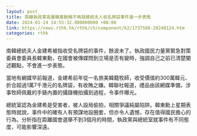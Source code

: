 ```yaml
---
layout: post
title: 南韓執政黨高層韓東勳稱不再就總統夫人收名牌袋事件進一步表態
date: 2024-01-24 14:55:32.000000000 +08:00
link: https://news.rthk.hk/rthk/ch/component/k2/1737568-20240124.htm
categories: rthk
---
```


南韓總統夫人金建希被指收受名牌袋的事件，餘波未了。執政國民力量黨緊急對策委員會委員長韓東勳，在國會被傳媒問到立場是否有變時，強調自己之前已清楚闡述觀點，不會進一步表態。

當地有網媒早前報道，金建希前年從一名旅美韓籍牧師，收受價值約300萬韓元、折合超過1萬7千港元的名牌袋，有收賄之嫌。韓聯社報道，禮品由該網媒準備，涉事牧師佩戴的手錶內置的攝錄機拍攝到過程，令事件曝光。

總統室認為金建希是受害者，被人設局偷拍，相關爭議純屬陷阱。韓東勳上星期表態時就說，事件中的確有人有預謀地設圈套，但亦令人遺憾，存在值得國民擔心的行為。分析指在距離國會選舉不到3個月的時間，執政黨與總統室就事件有不同態度，可能影響深遠。
